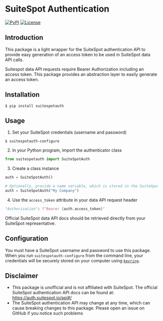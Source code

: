 # SuiteSpot Authentication

[![PyPI](https://img.shields.io/pypi/v/suitespotauth?color=blue)](https://pypi.org/project/suitespotauth/)
[![License](https://img.shields.io/badge/License-MIT-green.svg)](https://opensource.org/blog/license/mit)

## Introduction
This package is a light wrapper for the SuiteSpot authentication API to provide easy generation of an access token to be used in SuiteSpot data API calls.

Suitespot data API requests require Bearer Authorization including an access token. This package provides an abstraction layer to easily generate an access token.

## Installation
```shell
$ pip install suitespotauth
```

## Usage
1. Set your SuiteSpot credentials (username and password)
```shell
$ suitespotauth-configure
```

2. In your Python program, import the authenticator class
```python
from suitespotauth import SuiteSpotAuth
```

3. Create a class instance
```python
auth = SuiteSpotAuth()

# Optionally, provide a name variable, which is stored in the SuiteSpot API token object
auth = SuiteSpotAuth("My Company")
```

4. Use the `access_token` attribute in your data API request header
```python
"Authorization": f"Bearer {auth.access_token}"
```

Official SuiteSpot data API docs should be retrieved directly from your SuiteSpot representative.

## Configuration
You must have a SuiteSpot username and password to use this package. When you run `suitespotauth-configure` from the command line, your credentials will be securely stored on your computer using [`keyring`](https://github.com/jaraco/keyring).

## Disclaimer
- This package is unofficial and is not affiliated with SuiteSpot. The official SuiteSpot authentication API docs can be found at: https://auth.suitespot.io/api#/
- The SuiteSpot authentication API may change at any time, which can cause breaking changes to this package. Please open an issue on GitHub if you notice such problems